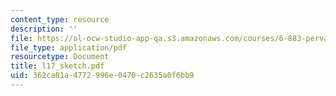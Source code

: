 ```yaml
---
content_type: resource
description: ''
file: https://ol-ocw-studio-app-qa.s3.amazonaws.com/courses/6-883-pervasive-human-centric-computing-sma-5508-spring-2006/362ca81a4772996e0470c2635a0f6bb9_l17_sketch.pdf
file_type: application/pdf
resourcetype: Document
title: l17_sketch.pdf
uid: 362ca81a-4772-996e-0470-c2635a0f6bb9
---
```

